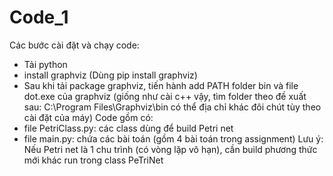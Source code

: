 # Code_1
Các bước cài đặt và chạy code:
  - Tải python
  - install graphviz (Dùng pip install graphviz)
  - Sau khi tải package graphviz, tiến hành add PATH folder bin và file dot.exe của graphviz (giống như 
cài c++ vậy, tìm folder theo đề xuất sau: C:\Program Files\Graphviz\bin có thể địa chỉ khác đôi chút tùy
theo cài đặt của máy)
Code gồm có:
  - file PetriClass.py: các class dùng để build Petri net
  - file main.py: chứa các bài toán (gồm 4 bài toán trong assignment)
 Lưu ý: Nếu Petri net là 1 chu trình (có vòng lặp vô hạn), cần build phương thức mới khác run trong class PeTriNet
